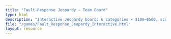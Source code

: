 ```yaml
---
title: "Fault-Response Jeopardy — Team Board"
type: html
description: "Interactive Jeopardy board: 6 categories × $100–$500, scoring, Daily Doubles, Final."
file: "/games/Fault_Response_Jeopardy_Interactive.html"
layout: resource
---
```


